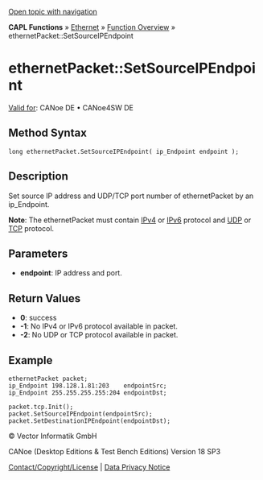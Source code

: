 [Open topic with navigation](../../../../../CANoeDEFamily.htm#Topics/CAPLFunctions/IP/Methods/CAPLfunctionSetSourceIPEndpoint.md)

**CAPL Functions** » [Ethernet](../CAPLEthernetStartPage.md) » [Function Overview](../CAPLfunctionsIPOverview.md) » ethernetPacket::SetSourceIPEndpoint

# ethernetPacket::SetSourceIPEndpoint

[Valid for](../../../Shared/FeatureAvailability.md): CANoe DE • CANoe4SW DE

## Method Syntax

```plaintext
long ethernetPacket.SetSourceIPEndpoint( ip_Endpoint endpoint );
```

## Description

Set source IP address and UDP/TCP port number of ethernetPacket by an ip_Endpoint.

**Note**: The ethernetPacket must contain [IPv4](../../../CANoeCANalyzer/Ethernet/Protocols/ProtocolIPv4.md) or [IPv6](../../../CANoeCANalyzer/Ethernet/Protocols/ProtocolIPv6.md) protocol and [UDP](../../../CANoeCANalyzer/Ethernet/Protocols/ProtocolUDP.md) or [TCP](../../../CANoeCANalyzer/Ethernet/Protocols/ProtocolTCP.md) protocol.

## Parameters

- **endpoint**: IP address and port.

## Return Values

- **0**: success
- **-1**: No IPv4 or IPv6 protocol available in packet.
- **-2**: No UDP or TCP protocol available in packet.

## Example

```plaintext
ethernetPacket packet;
ip_Endpoint 198.128.1.81:203    endpointSrc;
ip_Endpoint 255.255.255.255:204 endpointDst;

packet.tcp.Init();
packet.SetSourceIPEndpoint(endpointSrc);
packet.SetDestinationIPEndpoint(endpointDst);
```

© Vector Informatik GmbH

CANoe (Desktop Editions & Test Bench Editions) Version 18 SP3

[Contact/Copyright/License](../../../Shared/ContactCopyrightLicense.md) | [Data Privacy Notice](https://www.vector.com/int/en/company/get-info/privacy-policy/)
